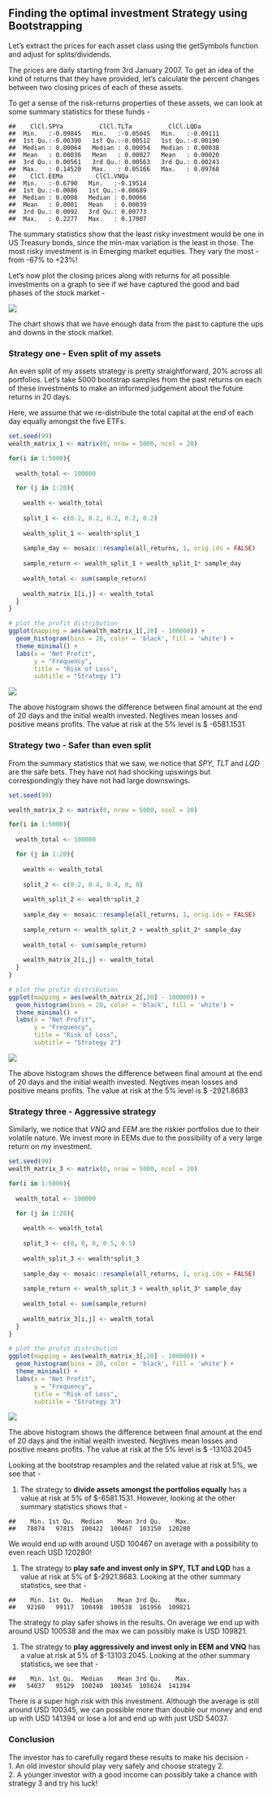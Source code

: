 Finding the optimal investment Strategy using Bootstrapping
----------------------------------------------------------------

Let’s extract the prices for each asset class using the getSymbols
function and adjust for splits/dividends.

The prices are daily starting from 3rd January 2007. To get an idea of
the kind of returns that they have provided, let’s calculate the percent
changes between two closing prices of each of these assets.

To get a sense of the risk-returns properties of these assets, we can
look at some summary statistics for these funds -

    ##    ClCl.SPYa          ClCl.TLTa          ClCl.LQDa       
    ##  Min.   :-0.09845   Min.   :-0.05045   Min.   :-0.09111  
    ##  1st Qu.:-0.00390   1st Qu.:-0.00512   1st Qu.:-0.00190  
    ##  Median : 0.00064   Median : 0.00054   Median : 0.00038  
    ##  Mean   : 0.00036   Mean   : 0.00027   Mean   : 0.00020  
    ##  3rd Qu.: 0.00561   3rd Qu.: 0.00563   3rd Qu.: 0.00243  
    ##  Max.   : 0.14520   Max.   : 0.05166   Max.   : 0.09768  
    ##    ClCl.EEMa         ClCl.VNQa       
    ##  Min.   :-0.6790   Min.   :-0.19514  
    ##  1st Qu.:-0.0086   1st Qu.:-0.00689  
    ##  Median : 0.0008   Median : 0.00066  
    ##  Mean   : 0.0001   Mean   : 0.00039  
    ##  3rd Qu.: 0.0092   3rd Qu.: 0.00773  
    ##  Max.   : 0.2277   Max.   : 0.17007

The summary statistics show that the least risky investment would be one
in US Treasury bonds, since the min-max variation is the least in those.
The most risky investment is in Emerging market equities. They vary the
most - from -67% to +23%!

Let’s now plot the closing prices along with returns for all possible
investments on a graph to see if we have captured the good and bad
phases of the stock market -

![](https://github.com/sagar-chadha/Coursework/blob/master/Repository_files/Bootstrapping_files/figure-markdown_github/unnamed-chunk-4-1.png)

The chart shows that we have enough data from the past to capture the
ups and downs in the stock market.

### Strategy one - Even split of my assets

An even split of my assets strategy is pretty straightforward, 20%
across all portfolios. Let’s take 5000 bootstrap samples from the past
returns on each of these investments to make an informed judgement about
the future returns in 20 days.

Here, we assume that we re-distribute the total capital at the end of
each day equally amongst the five ETFs.

``` r
set.seed(99)
wealth_matrix_1 <- matrix(0, nrow = 5000, ncol = 20)

for(i in 1:5000){
  
  wealth_total <- 100000

  for (j in 1:20){
    
    wealth <- wealth_total
    
    split_1 <- c(0.2, 0.2, 0.2, 0.2, 0.2)
  
    wealth_split_1 <- wealth*split_1
  
    sample_day <- mosaic::resample(all_returns, 1, orig.ids = FALSE)
  
    sample_return <- wealth_split_1 + wealth_split_1* sample_day
    
    wealth_total <- sum(sample_return)
  
    wealth_matrix_1[i,j] <- wealth_total
  }
}

# plot the profit distribution
ggplot(mapping = aes(wealth_matrix_1[,20] - 100000)) +
  geom_histogram(bins = 20, color = 'black', fill = 'white') +
  theme_minimal() +
  labs(x = "Net Profit",
       y = "Frequency",
       title = "Risk of Loss",
       subtitle = "Strategy 1")
```

![](https://github.com/sagar-chadha/Coursework/blob/master/Repository_files/Bootstrapping_files/figure-markdown_github/unnamed-chunk-5-1.png)

The above histogram shows the difference between final amount at the end
of 20 days and the initial wealth invested. Negtives mean losses and
positive means profits. The value at risk at the 5% level is $
-6581.1531

### Strategy two - Safer than even split

From the summary statistics that we saw, we notice that *SPY*, *TLT* and
*LQD* are the safe bets. They have not had shocking upswings but
correspondingly they have not had large downswings.

``` r
set.seed(99)

wealth_matrix_2 <- matrix(0, nrow = 5000, ncol = 20)

for(i in 1:5000){
  
  wealth_total <- 100000

  for (j in 1:20){
    
    wealth <- wealth_total
    
    split_2 <- c(0.2, 0.4, 0.4, 0, 0)
  
    wealth_split_2 <- wealth*split_2
  
    sample_day <- mosaic::resample(all_returns, 1, orig.ids = FALSE)
  
    sample_return <- wealth_split_2 + wealth_split_2* sample_day
    
    wealth_total <- sum(sample_return)
  
    wealth_matrix_2[i,j] <- wealth_total
  }
}

# plot the profit distribution
ggplot(mapping = aes(wealth_matrix_2[,20] - 100000)) +
  geom_histogram(bins = 20, color = 'black', fill = 'white') +
  theme_minimal() +
  labs(x = "Net Profit",
       y = "Frequency",
       title = "Risk of Loss",
       subtitle = "Strategy 2")
```

![](https://github.com/sagar-chadha/Coursework/blob/master/Repository_files/Bootstrapping_files/figure-markdown_github/unnamed-chunk-6-1.png)

The above histogram shows the difference between final amount at the end
of 20 days and the initial wealth invested. Negtives mean losses and
positive means profits. The value at risk at the 5% level is $
-2921.8683

### Strategy three - Aggressive strategy

Similarly, we notice that *VNQ* and *EEM* are the riskier portfolios due
to their volatile nature. We invest more in EEMs due to the possibility
of a very large return on my investment.

``` r
set.seed(99)
wealth_matrix_3 <- matrix(0, nrow = 5000, ncol = 20)

for(i in 1:5000){
  
  wealth_total <- 100000

  for (j in 1:20){
    
    wealth <- wealth_total
    
    split_3 <- c(0, 0, 0, 0.5, 0.5)
  
    wealth_split_3 <- wealth*split_3
  
    sample_day <- mosaic::resample(all_returns, 1, orig.ids = FALSE)
  
    sample_return <- wealth_split_3 + wealth_split_3* sample_day
    
    wealth_total <- sum(sample_return)
  
    wealth_matrix_3[i,j] <- wealth_total
  }
}

# plot the profit distribution
ggplot(mapping = aes(wealth_matrix_3[,20] - 100000)) +
  geom_histogram(bins = 20, color = 'black', fill = 'white') +
  theme_minimal() +
  labs(x = "Net Profit",
       y = "Frequency",
       title = "Risk of Loss",
       subtitle = "Strategy 3")
```

![](https://github.com/sagar-chadha/Coursework/blob/master/Repository_files/Bootstrapping_files/figure-markdown_github/unnamed-chunk-7-1.png)

The above histogram shows the difference between final amount at the end
of 20 days and the initial wealth invested. Negtives mean losses and
positive means profits. The value at risk at the 5% level is $
-13103.2045

Looking at the bootstrap resamples and the related value at risk at 5%,
we see that - <br>

1.  The strategy to **divide assets amongst the portfolios equally** has
    a value at risk at 5% of $-6581.1531. However, looking at the other
    summary statistics shows that -

<!-- -->

    ##    Min. 1st Qu.  Median    Mean 3rd Qu.    Max. 
    ##   78874   97815  100422  100467  103150  120280

We would end up with around USD 100467 on average with a possibility to
even reach USD 120280!

1.  The strategy to **play safe and invest only in SPY, TLT and LQD**
    has a value at risk at 5% of $-2921.8683. Looking at the other
    summary statistics, see that -

<!-- -->

    ##    Min. 1st Qu.  Median    Mean 3rd Qu.    Max. 
    ##   92160   99117  100498  100538  101956  109821

The strategy to play safer shows in the results. On average we end up
with around USD 100538 and the max we can possibly make is USD 109821.

1.  The strategy to **play aggressively and invest only in EEM and VNQ**
    has a value at risk at 5% of $-13103.2045. Looking at the other
    summary statistics, we see that -

<!-- -->

    ##    Min. 1st Qu.  Median    Mean 3rd Qu.    Max. 
    ##   54037   95129  100240  100345  105624  141394

There is a super high risk with this investment. Although the average is
still around USD 100345, we can possible more than double our money and
end up with USD 141394 or lose a lot and end up with just USD 54037.

### Conclusion
The investor has to carefully regard these results to make his
decision - <br> 1. An old investor should play very safely and choose
strategy 2. <br> 2. A younger investor with a good income can possibly
take a chance with strategy 3 and try his luck!
